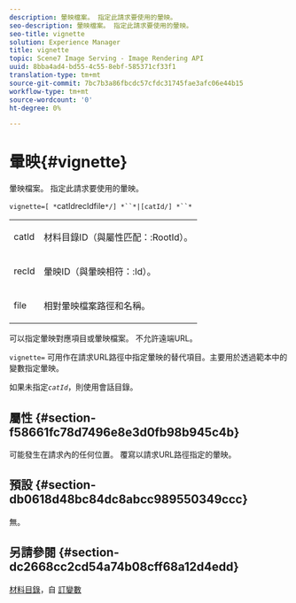 ```yaml
---
description: 暈映檔案。 指定此請求要使用的暈映。
seo-description: 暈映檔案。 指定此請求要使用的暈映。
seo-title: vignette
solution: Experience Manager
title: vignette
topic: Scene7 Image Serving - Image Rendering API
uuid: 8bba4ad4-bd55-4c55-8ebf-585371cf33f1
translation-type: tm+mt
source-git-commit: 7bc7b3a86fbcdc57cfdc31745fae3afc06e44b15
workflow-type: tm+mt
source-wordcount: '0'
ht-degree: 0%

---
```



# 暈映{#vignette}

暈映檔案。 指定此請求要使用的暈映。

`vignette=[ *`catIdrecIdfile`*/] *``*|[catId/] *``*`

<table id="simpletable_432EC5501CA3431B83A762C3EE4E8DD2"> 
 <tr class="strow"> 
  <td class="stentry"> <p><span class="varname"> catId</span> </p> </td> 
  <td class="stentry"> <p>材料目錄ID（與<span class="codeph">屬性匹配：:RootId</span>）。 </p></td> 
 </tr> 
 <tr class="strow"> 
  <td class="stentry"> <p><span class="varname"> recId</span> </p></td> 
  <td class="stentry"> <p>暈映ID（與<span class="codeph">暈映相符：:Id</span>）。 </p></td> 
 </tr> 
 <tr class="strow"> 
  <td class="stentry"> <p><span class="varname"> file</span> </p></td> 
  <td class="stentry"> <p>相對暈映檔案路徑和名稱。 </p></td> 
 </tr> 
</table>

可以指定暈映對應項目或暈映檔案。 不允許遠端URL。

`vignette=` 可用作在請求URL路徑中指定暈映的替代項目。主要用於透過範本中的變數指定暈映。

如果未指定&#x200B;*`catId`*，則使用會話目錄。

## 屬性 {#section-f58661fc78d7496e8e3d0fb98b945c4b}

可能發生在請求內的任何位置。 覆寫以請求URL路徑指定的暈映。

## 預設 {#section-db0618d48bc84dc8abcc989550349ccc}

無。

## 另請參閱 {#section-dc2668cc2cd54a74b08cff68a12d4edd}

[材料目錄](../../../../../ir-api/http-protocol/image-rendering-api-ref/c-ir-http-protocol-ref/c-ir-http-protocol-syntax-and-features/c-ir-http-material-catalogs/c-ir-http-material-catalogs.md#concept-772742c1688f420a88a56f5136ad1db2)，自 [訂變數](../../../../../ir-api/http-protocol/image-rendering-api-ref/c-ir-http-protocol-ref/c-ir-http-protocol-syntax-and-features/c-ir-custom-variables/c-ir-custom-variables.md#concept-8a1d9a50d09a4b7b97b8c83365971f96)
